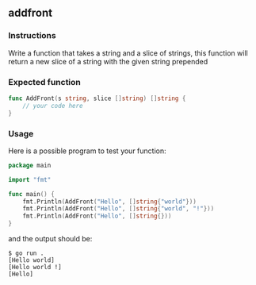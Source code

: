 ## addfront

### Instructions

Write a function that takes a string and a slice of strings, this function will return a new slice of a string with the given string prepended

### Expected function 

```go
func AddFront(s string, slice []string) []string {
    // your code here
}
```

### Usage

Here is a possible program to test your function:

```go
package main

import "fmt"

func main() {
    fmt.Println(AddFront("Hello", []string{"world"}))
    fmt.Println(AddFront("Hello", []string{"world", "!"}))
    fmt.Println(AddFront("Hello", []string{}))
}
```

and the output should be:

```console
$ go run .
[Hello world]
[Hello world !]
[Hello]
```
